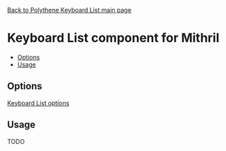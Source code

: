 [Back to Polythene Keyboard List main page](../keyboard-list.md)

# Keyboard List component for Mithril

<!-- MarkdownTOC autolink="true" autoanchor="true" bracket="round" -->

- [Options](#options)
- [Usage](#usage)

<!-- /MarkdownTOC -->

<a name="options"></a>
## Options

[Keyboard List options](../keyboard-list.md)


<a name="usage"></a>
## Usage

TODO